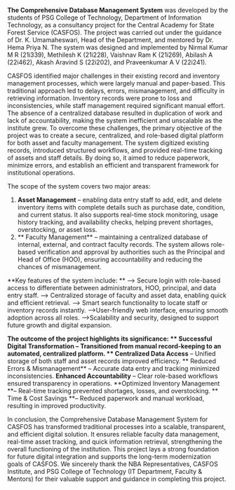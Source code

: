 **The Comprehensive Database Management System** was developed by the students of PSG College of Technology, Department of Information Technology, as a consultancy project for the Central Academy for State Forest Service (CASFOS). The project was carried out under the guidance of Dr. K. Umamaheswari, Head of the Department, and mentored by Dr. Hema 
Priya N. The system was designed and implemented by Nirmal Kumar M R (21i339), Methilesh K (21i228), Vaishnav Ram K (21i269), Abilash A (22i462), Akash Aravind S (22i202), and Praveenkumar A V (22i241).


CASFOS identified major challenges in their existing record and inventory management processes, which were largely manual and paper-based. This traditional approach led to delays, errors, mismanagement, and difficulty in retrieving information. Inventory records were prone to loss and inconsistencies, while staff management required significant manual effort. The absence of a centralized database resulted in duplication of work and lack of accountability, making the system inefficient and unscalable as the institute grew. To overcome these challenges, the primary objective of the project was to create a secure, 
centralized, and role-based digital platform for both asset and faculty management. The system digitized existing records, introduced structured workflows, and provided real-time tracking of assets and staff details. By doing so, it aimed to reduce paperwork, minimize errors, and 
establish an efficient and transparent framework for institutional operations. 

The scope of the system covers two major areas: 

1. **Asset Management** – enabling data entry staff to add, edit, and delete inventory items with complete details such as purchase date, condition, and current status. It also supports real-time stock monitoring, usage history tracking, and availability checks, helping prevent shortages, overstocking, or asset loss.
2. ** Faculty Management** – maintaining a centralized database of internal, external, and contract faculty records. The system allows role-based verification and approval by authorities such as the Principal and Head of Office (HOO), ensuring accountability and reducing the chances of mismanagement.

**Key features of the system include: **
--> Secure login with role-based access to differentiate between administrators, HOO, principal, and data entry staff. 
--> Centralized storage of faculty and asset data, enabling quick and efficient retrieval. 
--> Smart search functionality to locate staff or inventory records instantly. 
-->User-friendly web interface, ensuring smooth adoption across all roles. 
-->Scalability and security, designed to support future growth and digital expansion.
   
**The outcome of the project highlights its significance: **
**Successful Digital Transformation** – Transitioned from manual record-keeping to an automated, centralized platform. 
** Centralized Data Access** – Unified storage of both staff and asset records improved efficiency. 
** Reduced Errors & Mismanagement** – Accurate data entry and tracking minimized 
inconsistencies. 
**Enhanced Accountability** – Clear role-based workflows ensured transparency in 
operations. 
**Optimized Inventory Management **– Real-time tracking prevented shortages, losses, 
and overstocking. 
** Time & Cost Savings **– Reduced paperwork and manual workload, resulting in 
improved productivity. 

In conclusion, the Comprehensive Database Management System for CASFOS has transformed traditional processes into a scalable, transparent, and efficient digital solution. It ensures reliable faculty data management, real-time asset tracking, and quick information retrieval, strengthening the overall functioning of the institution. This project lays a strong foundation for future digital integration and supports the long-term modernization goals of CASFOS. 
We sincerely thank the NBA Representatives, CASFOS Institute, and PSG College of Technology (IT Department, Faculty & Mentors) for their valuable support and guidance in completing this project. 
